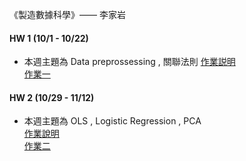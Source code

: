  《製造數據科學》—— 李家岩
 #### HW 1 (10/1 - 10/22)
 * 本週主題為 Data preprossessing , 關聯法則
 [作業説明]()  
 [作業一](https://github.com/stephanie0324/2021_Fall_MDS/blob/main/HW1/MDS_hw1.ipynb)
 #### HW 2 (10/29 - 11/12)
 * 本週主題為 OLS , Logistic Regression , PCA  
 [作業說明](https://github.com/stephanie0324/2021_Fall_MDS/blob/main/HW2/MDS_Assignment2_2021.pdf)  
 [作業二](https://github.com/stephanie0324/2021_Fall_MDS/blob/main/HW2/MDS_HW2.ipynb)
